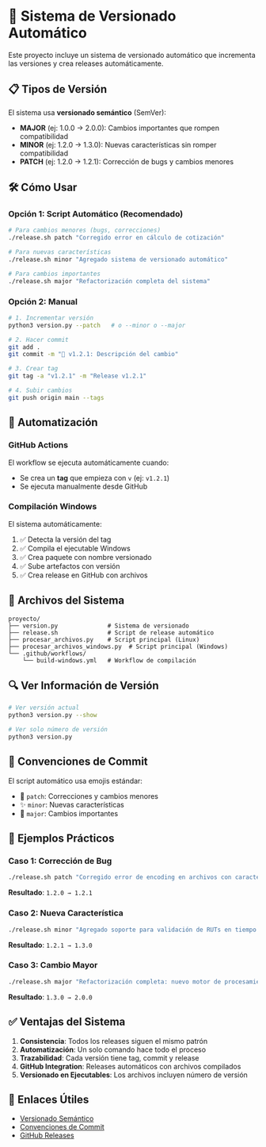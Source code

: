 # 🚀 Sistema de Versionado Automático

Este proyecto incluye un sistema de versionado automático que incrementa las versiones y crea releases automáticamente.

## 📋 Tipos de Versión

El sistema usa **versionado semántico** (SemVer):

- **MAJOR** (ej: 1.0.0 → 2.0.0): Cambios importantes que rompen compatibilidad
- **MINOR** (ej: 1.2.0 → 1.3.0): Nuevas características sin romper compatibilidad
- **PATCH** (ej: 1.2.0 → 1.2.1): Corrección de bugs y cambios menores

## 🛠️ Cómo Usar

### Opción 1: Script Automático (Recomendado)

```bash
# Para cambios menores (bugs, correcciones)
./release.sh patch "Corregido error en cálculo de cotización"

# Para nuevas características
./release.sh minor "Agregado sistema de versionado automático"

# Para cambios importantes
./release.sh major "Refactorización completa del sistema"
```

### Opción 2: Manual

```bash
# 1. Incrementar versión
python3 version.py --patch   # o --minor o --major

# 2. Hacer commit
git add .
git commit -m "🔧 v1.2.1: Descripción del cambio"

# 3. Crear tag
git tag -a "v1.2.1" -m "Release v1.2.1"

# 4. Subir cambios
git push origin main --tags
```

## 🤖 Automatización

### GitHub Actions

El workflow se ejecuta automáticamente cuando:
- Se crea un **tag** que empieza con `v` (ej: `v1.2.1`)
- Se ejecuta manualmente desde GitHub

### Compilación Windows

El sistema automáticamente:
1. ✅ Detecta la versión del tag
2. ✅ Compila el ejecutable Windows
3. ✅ Crea paquete con nombre versionado
4. ✅ Sube artefactos con versión
5. ✅ Crea release en GitHub con archivos

## 📁 Archivos del Sistema

```
proyecto/
├── version.py              # Sistema de versionado
├── release.sh              # Script de release automático
├── procesar_archivos.py    # Script principal (Linux)
├── procesar_archivos_windows.py  # Script principal (Windows)
└── .github/workflows/
    └── build-windows.yml   # Workflow de compilación
```

## 🔍 Ver Información de Versión

```bash
# Ver versión actual
python3 version.py --show

# Ver solo número de versión
python3 version.py
```

## 📝 Convenciones de Commit

El script automático usa emojis estándar:

- 🔧 `patch`: Correcciones y cambios menores
- ✨ `minor`: Nuevas características
- 🚀 `major`: Cambios importantes

## 🎯 Ejemplos Prácticos

### Caso 1: Corrección de Bug
```bash
./release.sh patch "Corregido error de encoding en archivos con caracteres especiales"
```
**Resultado**: `1.2.0 → 1.2.1`

### Caso 2: Nueva Característica
```bash
./release.sh minor "Agregado soporte para validación de RUTs en tiempo real"
```
**Resultado**: `1.2.1 → 1.3.0`

### Caso 3: Cambio Mayor
```bash
./release.sh major "Refactorización completa: nuevo motor de procesamiento"
```
**Resultado**: `1.3.0 → 2.0.0`

## ✅ Ventajas del Sistema

1. **Consistencia**: Todos los releases siguen el mismo patrón
2. **Automatización**: Un solo comando hace todo el proceso
3. **Trazabilidad**: Cada versión tiene tag, commit y release
4. **GitHub Integration**: Releases automáticos con archivos compilados
5. **Versionado en Ejecutables**: Los archivos incluyen número de versión

## 🔗 Enlaces Útiles

- [Versionado Semántico](https://semver.org/lang/es/)
- [Convenciones de Commit](https://www.conventionalcommits.org/es/v1.0.0/)
- [GitHub Releases](https://docs.github.com/es/repositories/releasing-projects-on-github/about-releases)

